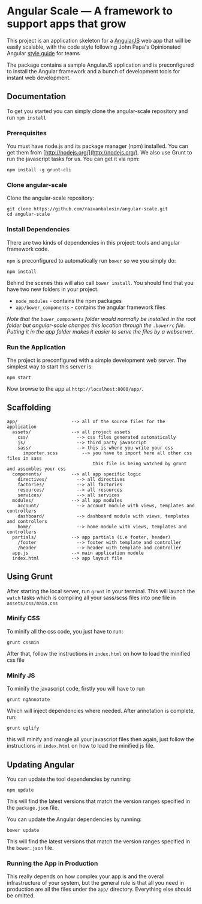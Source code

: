 # Angular Scale — A framework to support apps that grow

This project is an application skeleton for a [AngularJS](http://angularjs.org/) web app that will be easily scalable, with the code style following John Papa's Opinionated Angular [style guide](https://github.com/johnpapa/angular-styleguide#angular-style-guide) for teams

The package contains a sample AngularJS application and is preconfigured to install the Angular
framework and a bunch of development tools for instant web development.

## Documentation

To get you started you can simply clone the angular-scale repository and run `npm install`

### Prerequisites

You must have node.js and its package manager (npm) installed. You can get them from [http://nodejs.org/](http://nodejs.org/).
We also use Grunt to run the javascript tasks for us. You can get it via npm:

```
npm install -g grunt-cli
```

### Clone angular-scale

Clone the angular-scale repository:

```
git clone https://github.com/razvanbalosin/angular-scale.git
cd angular-scale
```

### Install Dependencies

There are two kinds of dependencies in this project: tools and angular framework code.

`npm` is preconfigured to automatically run `bower` so we you simply do:

```
npm install
```

Behind the scenes this will also call `bower install`.  You should find that you have two new
folders in your project.

* `node_modules` - contains the npm packages
* `app/bower_components` - contains the angular framework files

*Note that the `bower_components` folder would normally be installed in the root folder but
angular-scale changes this location through the `.bowerrc` file.  Putting it in the app folder makes
it easier to serve the files by a webserver.*

### Run the Application

The project is preconfigured with a simple development web server.  The simplest way to start
this server is:

```
npm start
```

Now browse to the app at `http://localhost:8000/app/`.



## Scaffolding

```
app/                    --> all of the source files for the application
  assets/               --> all project assets
    css/                  --> css files generated automatically
    js/                   --> third party javascript
    sass/                 --> this is where you write your css
      importer.scss         --> you have to import here all other css files in sass
                                this file is being watched by grunt and assembles your css
  components/           --> all app specific logic
    directives/           --> all directives
    factories/            --> all factories
    resources/            --> all resources
    services/             --> all services
  modules/              --> all app modules
    account/              --> account module with views, templates and controllers
    dashboard/            --> dashboard module with views, templates and controllers
    home/                 --> home module with views, templates and controllers
  partials/             --> app partials (i.e footer, header)
    /footer               --> footer with template and controller
    /header               --> header with template and controller
  app.js                --> main application module
  index.html            --> app layout file
```

## Using Grunt

After starting the local server, run `grunt` in your terminal. This will launch the `watch` tasks
which is compiling all your sass/scss files into one file in `assets/css/main.css`

### Minify CSS

To minify all the css code, you just have to run:

```
grunt cssmin
```

After that, follow the instructions in `index.html` on how to load the minified css file

### Minify JS

To minify the javascript code, firstly you will have to run

```
grunt ngAnnotate
```

Which will inject dependencies where needed. After annotation is complete, run:

```
grunt uglify
```

this will minify and mangle all your javascript files then again, just follow the instructions in
`index.html` on how to load the minified js file.

## Updating Angular

You can update the tool dependencies by running:

```
npm update
```

This will find the latest versions that match the version ranges specified in the `package.json` file.

You can update the Angular dependencies by running:

```
bower update
```

This will find the latest versions that match the version ranges specified in the `bower.json` file.


### Running the App in Production

This really depends on how complex your app is and the overall infrastructure of your system, but
the general rule is that all you need in production are all the files under the `app/` directory.
Everything else should be omitted.
